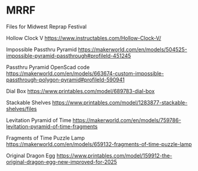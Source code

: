 # MRRF
Files for Midwest Reprap Festival

Hollow Clock V
 https://www.instructables.com/Hollow-Clock-V/

Impossible Passthru Pyramid
 https://makerworld.com/en/models/504525-impossible-pyramid-passthrough#profileId-451245

Passthru Pyramid OpenScad code
 https://makerworld.com/en/models/663674-custom-impossible-passthrough-polygon-pyramid#profileId-590941

Dial Box
 https://www.printables.com/model/689783-dial-box

Stackable Shelves
 https://www.printables.com/model/1283877-stackable-shelves/files

Levitation Pyramid of Time
 https://makerworld.com/en/models/759786-levitation-pyramid-of-time-fragments

Fragments of Time Puzzle Lamp
 https://makerworld.com/en/models/659132-fragments-of-time-puzzle-lamp

Original Dragon Egg
 https://www.printables.com/model/159912-the-original-dragon-egg-new-improved-for-2025
